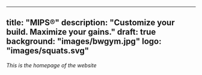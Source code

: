 
---
title: "MIPS®"
description: "Customize your build. Maximize your gains."
draft: true
background: "images/bwgym.jpg"
logo: "images/squats.svg"
---

*This is the homepage of the website*
